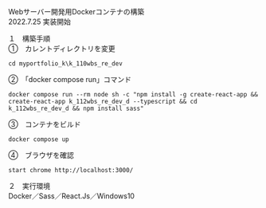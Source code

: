 Webサーバー開発用Dockerコンテナの構築  
2022.7.25 実装開始  

１　構築手順  
①　カレントディレクトリを変更  
```
cd myportfolio_k\k_110wbs_re_dev
```
②　「docker compose run」コマンド  
```
docker compose run --rm node sh -c "npm install -g create-react-app && create-react-app k_112wbs_re_dev_d --typescript && cd k_112wbs_re_dev_d && npm install sass"
```
③　コンテナをビルド  
```
docker compose up
```
④　ブラウザを確認  
```
start chrome http://localhost:3000/
```

２　実行環境  
Docker／Sass／React.Js／Windows10  

<!--
３　今後の課題（覚え書き）  
①引き続きローカルのOSにはDocker Desktop for Windows以外のミドルウェアをインストールせず開発環境はDocker上に構築すること  
②「create-react-app」を使用せずに開発用コンテナを作成すること  
③「docker-compose.yml」ファイルをルートディレクトリ「myportfolio_k」直下で一つにまとめること  
-->
